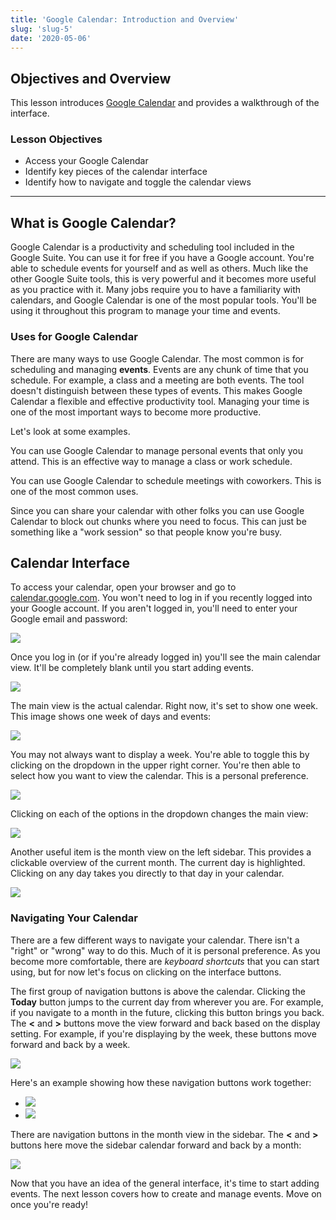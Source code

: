 ```yaml
---
title: 'Google Calendar: Introduction and Overview'
slug: 'slug-5'
date: '2020-05-06'
---
```


## Objectives and Overview

This lesson introduces [Google Calendar](https://calendar.google.com/) and provides a walkthrough of the interface.

### Lesson Objectives

- Access your Google Calendar
- Identify key pieces of the calendar interface
- Identify how to navigate and toggle the calendar views

---

## What is Google Calendar?

Google Calendar is a productivity and scheduling tool included in the Google Suite. You can use it for free if you have a Google account. You're able to schedule events for yourself and as well as others. Much like the other Google Suite tools, this is very powerful and it becomes more useful as you practice with it. Many jobs require you to have a familiarity with calendars, and Google Calendar is one of the most popular tools. You'll be using it throughout this program to manage your time and events.

### Uses for Google Calendar

There are many ways to use Google Calendar. The most common is for scheduling and managing **events**. Events are any chunk of time that you schedule. For example, a class and a meeting are both events. The tool doesn't distinguish between these types of events. This makes Google Calendar a flexible and effective productivity tool. Managing your time is one of the most important ways to become more productive.

Let's look at some examples.

You can use Google Calendar to manage personal events that only you attend. This is an effective way to manage a class or work schedule.

You can use Google Calendar to schedule meetings with coworkers. This is one of the most common uses.

Since you can share your calendar with other folks you can use Google Calendar to block out chunks where you need to focus. This can just be something like a "work session" so that people know you're busy.

## Calendar Interface

To access your calendar, open your browser and go to [calendar.google.com](http://calendar.google.com). You won't need to log in if you recently logged into your Google account. If you aren't logged in, you'll need to enter your Google email and password:

![](images/google-calendar-1-1024x508.jpg)

Once you log in (or if you're already logged in) you'll see the main calendar view. It'll be completely blank until you start adding events.

![](images/google-calendar-2-1024x609.jpg)

The main view is the actual calendar. Right now, it's set to show one week. This image shows one week of days and events:

![](images/google-calendar-displays-1-1024x617.jpg)

You may not always want to display a week. You're able to toggle this by clicking on the dropdown in the upper right corner. You're then able to select how you want to view the calendar. This is a personal preference.

![](images/google-calendar-displays-2-1024x617.jpg)

Clicking on each of the options in the dropdown changes the main view:

![](images/google-calendar-switching-displays.gif)

Another useful item is the month view on the left sidebar. This provides a clickable overview of the current month. The current day is highlighted. Clicking on any day takes you directly to that day in your calendar.

![](images/google-calendar-month-1024x617.jpg)

### Navigating Your Calendar

There are a few different ways to navigate your calendar. There isn't a "right" or "wrong" way to do this. Much of it is personal preference. As you become more comfortable, there are _keyboard shortcuts_ that you can start using, but for now let's focus on clicking on the interface buttons.

The first group of navigation buttons is above the calendar. Clicking the **Today** button jumps to the current day from wherever you are. For example, if you navigate to a month in the future, clicking this button brings you back. The **<** and **\>** buttons move the view forward and back based on the display setting. For example, if you're displaying by the week, these buttons move forward and back by a week.

![](images/google-calendar-navigation-buttons-1024x617.jpg)

Here's an example showing how these navigation buttons work together:

- ![](images/google-calendar-navigation-3-2.gif)
- ![](images/google-calendar-navigation-2-1.gif)

There are navigation buttons in the month view in the sidebar. The **<** and **\>** buttons here move the sidebar calendar forward and back by a month:

![](images/google-calendar-navigation-1-1.gif)

Now that you have an idea of the general interface, it's time to start adding events. The next lesson covers how to create and manage events. Move on once you're ready!
